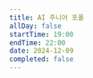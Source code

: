 ```yaml
---
title: AI 주니어 포폴 
allDay: false
startTime: 19:00
endTime: 22:00
date: 2024-12-09
completed: false
---
```

